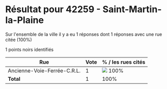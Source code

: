 # Résultat pour 42259 - Saint-Martin-la-Plaine

Sur l'ensemble de la ville il y a eu 1 réponses dont 1 réponses avec une rue citée (100%)

1 points noirs identifiés

| Rue | Vote | % / les rues cités|
|-----|------|-------------------|
| Ancienne-Voie-Ferrée-C.R.L. | 1 | <img src="../../img/bar_100.gif" />&nbsp;100%|
| **Total** | 1 | 100%|
